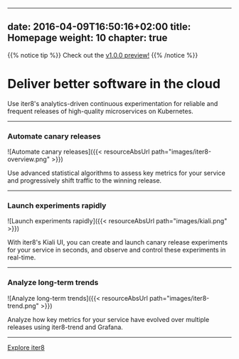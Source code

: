 
---
date: 2016-04-09T16:50:16+02:00
title: Homepage
weight: 10
chapter: true
---

{{% notice tip %}}
Check out the [v1.0.0 preview!](https://preliminary.iter8.tools/releases/)
{{% /notice %}}

# Deliver better software in the cloud

Use iter8's analytics-driven continuous experimentation for reliable and frequent releases of high-quality microservices on Kubernetes.

***

### Automate canary releases

![Automate canary releases]({{< resourceAbsUrl path="images/iter8-overview.png" >}})

Use advanced statistical algorithms to assess key metrics for your service and progressively shift traffic to the winning release.

***

### Launch experiments rapidly

![Launch experiments rapidly]({{< resourceAbsUrl path="images/kiali.png" >}})

With iter8's Kiali UI, you can create and launch canary release experiments for your service in seconds, and observe and control these experiments in real-time.

***

### Analyze long-term trends

![Analyze long-term trends]({{< resourceAbsUrl path="images/iter8-trend.png" >}})

Analyze how key metrics for your service have evolved over multiple releases using iter8-trend and Grafana.

***

[Explore iter8](about/)
